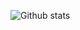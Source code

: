 ![Github stats](https://github-readme-stats.vercel.app/api?username=naveen9329&count_private=true&show_icons=true&title_color=333&icon_color=333)
